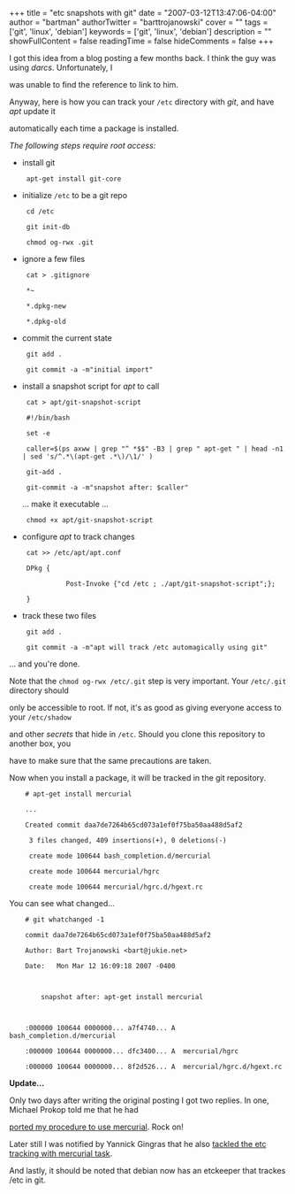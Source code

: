 +++
title = "etc snapshots with git"
date = "2007-03-12T13:47:06-04:00"
author = "bartman"
authorTwitter = "barttrojanowski"
cover = ""
tags = ['git', 'linux', 'debian']
keywords = ['git', 'linux', 'debian']
description = ""
showFullContent = false
readingTime = false
hideComments = false
+++

I got this idea from a blog posting a few months back.  I think the guy was using *darcs*.  Unfortunately, I

was unable to find the reference to link to him.



Anyway, here is how you can track your `/etc` directory with *git*, and have *apt* update it

automatically each time a package is installed.



<!--more-->



*The following steps require root access:*



 * install git



        apt-get install git-core



 * initialize `/etc` to be a git repo



        cd /etc

        git init-db

        chmod og-rwx .git



 * ignore a few files



        cat > .gitignore

        *~

        *.dpkg-new

        *.dpkg-old



 * commit the current state



        git add .

        git commit -a -m"initial import"



 * install a snapshot script for *apt* to call



        cat > apt/git-snapshot-script 

        #!/bin/bash

        set -e

        caller=$(ps axww | grep "^ *$$" -B3 | grep " apt-get " | head -n1 | sed 's/^.*\(apt-get .*\)/\1/' )

        git-add .

        git-commit -a -m"snapshot after: $caller"



   ... make it executable ...



        chmod +x apt/git-snapshot-script



 * configure *apt* to track changes



        cat >> /etc/apt/apt.conf

        DPkg {

                  Post-Invoke {"cd /etc ; ./apt/git-snapshot-script";};

        }



 * track these two files



        git add .

        git commit -a -m"apt will track /etc automagically using git"



... and you're done.



Note that the `chmod og-rwx /etc/.git` step is very important.  Your `/etc/.git` directory should

only be accessible to root.  If not, it's as good as giving everyone access to your `/etc/shadow`

and other *secrets* that hide in `/etc`.  Should you clone this repository to another box, you 

have to make sure that the same precautions are taken.



Now when you install a package, it will be tracked in the git repository.



        # apt-get install mercurial

        ...

        Created commit daa7de7264b65cd073a1ef0f75ba50aa488d5af2

         3 files changed, 409 insertions(+), 0 deletions(-)

         create mode 100644 bash_completion.d/mercurial

         create mode 100644 mercurial/hgrc

         create mode 100644 mercurial/hgrc.d/hgext.rc



You can see what changed...



        # git whatchanged -1

        commit daa7de7264b65cd073a1ef0f75ba50aa488d5af2

        Author: Bart Trojanowski <bart@jukie.net>

        Date:   Mon Mar 12 16:09:18 2007 -0400



            snapshot after: apt-get install mercurial



        :000000 100644 0000000... a7f4740... A  bash_completion.d/mercurial

        :000000 100644 0000000... dfc3400... A  mercurial/hgrc

        :000000 100644 0000000... 8f2d526... A  mercurial/hgrc.d/hgext.rc



**Update...**



Only two days after writing the original posting I got two replies.  In one, Michael Prokop told me that he had

[ported my procedure to use mercurial](http://michael-prokop.at/blog/2007/03/14/maintain-etc-with-mercurial-on-debian/).  Rock on!



Later still I was notified by Yannick Gingras that he also [tackled the etc tracking with mercurial task](http://ygingras.net/b/2007/11/a-case-for-hg-on-etc).



And lastly, it should be noted that debian now has an etckeeper that trackes /etc in git.


